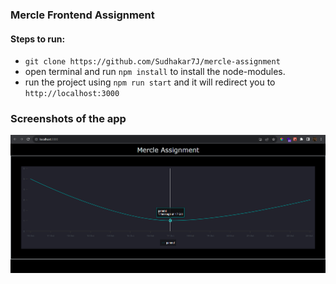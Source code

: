 ### Mercle Frontend Assignment

#### Steps to run:

- `git clone https://github.com/Sudhakar7J/mercle-assignment`
- open terminal and run `npm install` to install the node-modules.
- run the project using `npm run start` and it will redirect you to `http://localhost:3000`

### Screenshots of the app

![Alt text](image.png)
